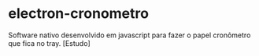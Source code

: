 # electron-cronometro
Software nativo desenvolvido em javascript para fazer o papel cronômetro que fica no tray. [Estudo]
